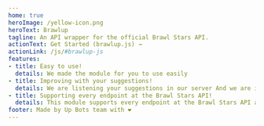 ```yaml
---
home: true
heroImage: /yellow-icon.png
heroText: Brawlup
tagline: An API wrapper for the official Brawl Stars API.
actionText: Get Started (brawlup.js) →
actionLink: /js/#brawlup-js
features:
- title: Easy to use!
  details: We made the module for you to use easily
- title: Improving with your suggestions!
  details: We are listening your suggestions in our server And we are improving the module with you ✌
- title: Supporting every endpoint at the Brawl Stars API!
  details: This module supports every endpoint at the Brawl Stars API and we added some useful properties/methods!
footer: Made by Up Bots team with ❤️
---
```

